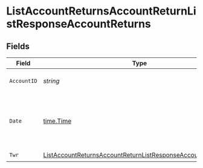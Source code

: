 # ListAccountReturnsAccountReturnListResponseAccountReturns


## Fields

| Field                                                                                                                                                                             | Type                                                                                                                                                                              | Required                                                                                                                                                                          | Description                                                                                                                                                                       |
| --------------------------------------------------------------------------------------------------------------------------------------------------------------------------------- | --------------------------------------------------------------------------------------------------------------------------------------------------------------------------------- | --------------------------------------------------------------------------------------------------------------------------------------------------------------------------------- | --------------------------------------------------------------------------------------------------------------------------------------------------------------------------------- |
| `AccountID`                                                                                                                                                                       | *string*                                                                                                                                                                          | :heavy_check_mark:                                                                                                                                                                | Account unique identifier.                                                                                                                                                        |
| `Date`                                                                                                                                                                            | [time.Time](https://pkg.go.dev/time#Time)                                                                                                                                         | :heavy_check_mark:                                                                                                                                                                | Date when returns were calculated. [RFC 3339-5](https://datatracker.ietf.org/doc/html/rfc3339#section-5.6), [ISO8601 UTC](https://www.iso.org/iso-8601-date-and-time-format.html) |
| `Twr`                                                                                                                                                                             | [ListAccountReturnsAccountReturnListResponseAccountReturnsTwr](../../models/operations/listaccountreturnsaccountreturnlistresponseaccountreturnstwr.md)                           | :heavy_check_mark:                                                                                                                                                                | N/A                                                                                                                                                                               |